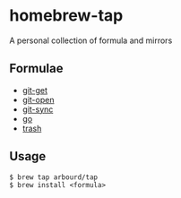 # homebrew-tap

A personal collection of formula and mirrors

## Formulae

* [git-get](https://github.com/arbourd/git-get)
* [git-open](https://github.com/arbourd/git-open)
* [git-sync](https://github.com/arbourd/git-sync)
* [go](https://go.dev/)
* [trash](https://github.com/arbourd/trashOS)

## Usage

```console
$ brew tap arbourd/tap
$ brew install <formula>
```
